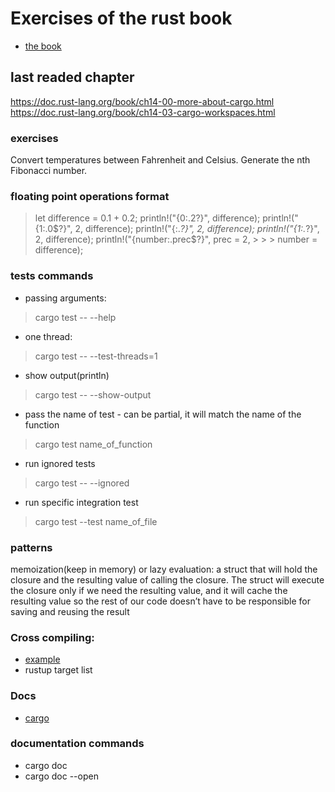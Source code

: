 # Exercises of the rust book
- [the book](https://doc.rust-lang.org/book/)

## last readed chapter
https://doc.rust-lang.org/book/ch14-00-more-about-cargo.html
https://doc.rust-lang.org/book/ch14-03-cargo-workspaces.html

### exercises
Convert temperatures between Fahrenheit and Celsius.
Generate the nth Fibonacci number.

### floating point operations format
> let difference = 0.1 + 0.2;
> println!("{0:.2?}", difference);
> println!("{1:.0$?}", 2, difference);
> println!("{:.*?}", 2, difference);
> println!("{1:.*?}", 2, difference);
> println!("{number:.prec$?}", prec = 2, > > > number = difference);


### tests commands
- passing arguments: 
> cargo test -- --help
- one thread:
> cargo test -- --test-threads=1
- show output(println)
> cargo test -- --show-output
- pass the name of test - can be partial, it will match the name of the function
> cargo test name_of_function
- run ignored tests
> cargo test -- --ignored
- run specific integration test
> cargo test --test name_of_file


### patterns

memoization(keep in memory) or lazy evaluation: a struct that will hold the closure and the resulting value of calling the closure. The struct will execute the closure only if we need the resulting value, and it will cache the resulting value so the rest of our code doesn’t have to be responsible for saving and reusing the result



### Cross compiling:
- [example](https://exceptionshub.com/cross-compile-a-rust-application-from-linux-to-windows.html)
- rustup target list


### Docs
- [cargo](https://doc.rust-lang.org/cargo/)


### documentation commands
- cargo doc
- cargo doc --open